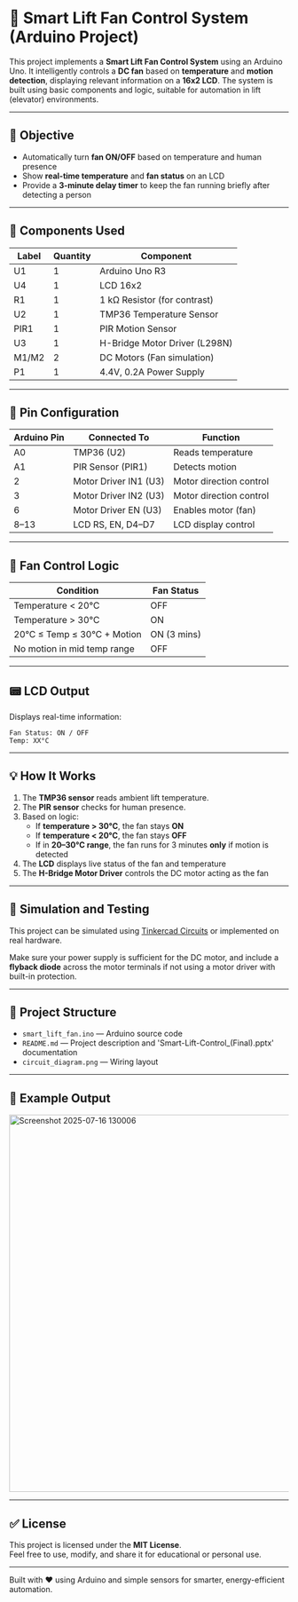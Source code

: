 # 🚀 Smart Lift Fan Control System (Arduino Project)

This project implements a **Smart Lift Fan Control System** using an Arduino Uno. It intelligently controls a **DC fan** based on **temperature** and **motion detection**, displaying relevant information on a **16x2 LCD**. The system is built using basic components and logic, suitable for automation in lift (elevator) environments.

---

## 🎯 Objective

- Automatically turn **fan ON/OFF** based on temperature and human presence
- Show **real-time temperature** and **fan status** on an LCD
- Provide a **3-minute delay timer** to keep the fan running briefly after detecting a person

---

## 🧰 Components Used

| Label | Quantity | Component                      |
|-------|----------|--------------------------------|
| U1    | 1        | Arduino Uno R3                 |
| U4    | 1        | LCD 16x2                       |
| R1    | 1        | 1 kΩ Resistor (for contrast)   |
| U2    | 1        | TMP36 Temperature Sensor       |
| PIR1  | 1        | PIR Motion Sensor              |
| U3    | 1        | H-Bridge Motor Driver (L298N)  |
| M1/M2 | 2        | DC Motors (Fan simulation)     |
| P1    | 1        | 4.4V, 0.2A Power Supply         |

---

## 📌 Pin Configuration

| Arduino Pin | Connected To             | Function                     |
|-------------|--------------------------|------------------------------|
| A0          | TMP36 (U2)               | Reads temperature            |
| A1          | PIR Sensor (PIR1)        | Detects motion               |
| 2           | Motor Driver IN1 (U3)    | Motor direction control      |
| 3           | Motor Driver IN2 (U3)    | Motor direction control      |
| 6           | Motor Driver EN (U3)     | Enables motor (fan)          |
| 8–13        | LCD RS, EN, D4–D7        | LCD display control          |

---

## 🔄 Fan Control Logic

| Condition                         | Fan Status |
|----------------------------------|------------|
| Temperature < 20°C               | OFF        |
| Temperature > 30°C               | ON         |
| 20°C ≤ Temp ≤ 30°C + Motion      | ON (3 mins)|
| No motion in mid temp range      | OFF        |

---

## 📟 LCD Output

Displays real-time information:
```
Fan Status: ON / OFF
Temp: XX°C
```

---

## 💡 How It Works

1. The **TMP36 sensor** reads ambient lift temperature.
2. The **PIR sensor** checks for human presence.
3. Based on logic:
   - If **temperature > 30°C**, the fan stays **ON**
   - If **temperature < 20°C**, the fan stays **OFF**
   - If in **20–30°C range**, the fan runs for 3 minutes **only** if motion is detected
4. The **LCD** displays live status of the fan and temperature
5. The **H-Bridge Motor Driver** controls the DC motor acting as the fan

---

## 🧪 Simulation and Testing

This project can be simulated using [Tinkercad Circuits](https://www.tinkercad.com/) or implemented on real hardware.

Make sure your power supply is sufficient for the DC motor, and include a **flyback diode** across the motor terminals if not using a motor driver with built-in protection.

---

## 📁 Project Structure

- `smart_lift_fan.ino` — Arduino source code
- `README.md` — Project description and 'Smart-Lift-Control_(Final).pptx' documentation
-  `circuit_diagram.png` — Wiring layout

---

## 📸 Example Output

<img width="1182" height="680" alt="Screenshot 2025-07-16 130006" src="https://github.com/user-attachments/assets/7daa8fbd-3a65-499a-9b8c-f510fa1b6b7f" />


---

## ✅ License

This project is licensed under the **MIT License**.  
Feel free to use, modify, and share it for educational or personal use.

---

Built with ❤️ using Arduino and simple sensors for smarter, energy-efficient automation.
